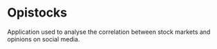 # Opistocks
Application used to analyse the correlation between stock markets and opinions on social media.
